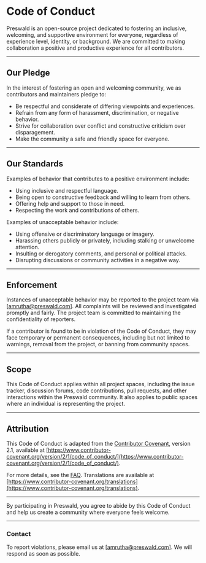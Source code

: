 # **Code of Conduct**

Preswald is an open-source project dedicated to fostering an inclusive, welcoming, and supportive environment for everyone, regardless of experience level, identity, or background. We are committed to making collaboration a positive and productive experience for all contributors.

---

## **Our Pledge**

In the interest of fostering an open and welcoming community, we as contributors and maintainers pledge to:

- Be respectful and considerate of differing viewpoints and experiences.
- Refrain from any form of harassment, discrimination, or negative behavior.
- Strive for collaboration over conflict and constructive criticism over disparagement.
- Make the community a safe and friendly space for everyone.

---

## **Our Standards**

Examples of behavior that contributes to a positive environment include:

- Using inclusive and respectful language.
- Being open to constructive feedback and willing to learn from others.
- Offering help and support to those in need.
- Respecting the work and contributions of others.

Examples of unacceptable behavior include:

- Using offensive or discriminatory language or imagery.
- Harassing others publicly or privately, including stalking or unwelcome attention.
- Insulting or derogatory comments, and personal or political attacks.
- Disrupting discussions or community activities in a negative way.

---

## **Enforcement**

Instances of unacceptable behavior may be reported to the project team via [amrutha@preswald.com]. All complaints will be reviewed and investigated promptly and fairly. The project team is committed to maintaining the confidentiality of reporters.

If a contributor is found to be in violation of the Code of Conduct, they may face temporary or permanent consequences, including but not limited to warnings, removal from the project, or banning from community spaces.

---

## **Scope**

This Code of Conduct applies within all project spaces, including the issue tracker, discussion forums, code contributions, pull requests, and other interactions within the Preswald community. It also applies to public spaces where an individual is representing the project.

---

## **Attribution**

This Code of Conduct is adapted from the [Contributor Covenant](https://www.contributor-covenant.org), version 2.1, available at [https://www.contributor-covenant.org/version/2/1/code_of_conduct/](https://www.contributor-covenant.org/version/2/1/code_of_conduct/).

For more details, see the [FAQ](https://www.contributor-covenant.org/faq). Translations are available at [https://www.contributor-covenant.org/translations](https://www.contributor-covenant.org/translations).

---

By participating in Preswald, you agree to abide by this Code of Conduct and help us create a community where everyone feels welcome.

---

### **Contact**

To report violations, please email us at [amrutha@preswald.com]. We will respond as soon as possible.
